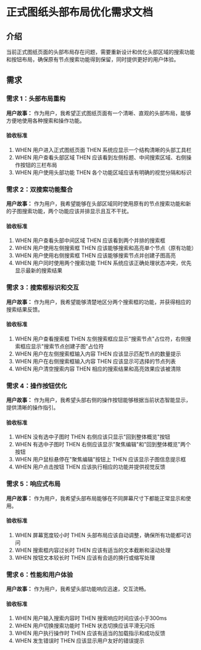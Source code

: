 # 正式图纸头部布局优化需求文档

## 介绍

当前正式图纸页面的头部布局存在问题，需要重新设计和优化头部区域的搜索功能和按钮布局，确保原有节点搜索功能得到保留，同时提供更好的用户体验。

## 需求

### 需求 1：头部布局重构

**用户故事：** 作为用户，我希望正式图纸页面有一个清晰、直观的头部布局，能够方便地使用各种搜索和操作功能。

#### 验收标准

1. WHEN 用户进入正式图纸页面 THEN 系统应显示一个结构清晰的头部工具栏
2. WHEN 用户查看头部区域 THEN 应该看到左侧标题、中间搜索区域、右侧操作按钮的三栏布局
3. WHEN 用户使用头部功能 THEN 各个功能区域应该有明确的视觉分隔和标识

### 需求 2：双搜索功能整合

**用户故事：** 作为用户，我希望能够在头部区域同时使用原有的节点搜索功能和新的子图搜索功能，两个功能应该并排显示且互不干扰。

#### 验收标准

1. WHEN 用户查看头部中间区域 THEN 应该看到两个并排的搜索框
2. WHEN 用户使用左侧搜索框 THEN 应该能够搜索和高亮单个节点（原有功能）
3. WHEN 用户使用右侧搜索框 THEN 应该能够搜索节点并创建子图高亮
4. WHEN 用户同时使用两个搜索功能 THEN 系统应该正确处理状态冲突，优先显示最新的搜索结果

### 需求 3：搜索框标识和交互

**用户故事：** 作为用户，我希望能够清楚地区分两个搜索框的功能，并获得相应的搜索结果反馈。

#### 验收标准

1. WHEN 用户查看搜索框 THEN 左侧搜索框应显示"搜索节点"占位符，右侧搜索框应显示"搜索节点创建子图"占位符
2. WHEN 用户在左侧搜索框输入内容 THEN 应该显示匹配节点的数量提示
3. WHEN 用户在右侧搜索框输入内容 THEN 应该显示可选择的节点列表
4. WHEN 用户清空搜索内容 THEN 相应的搜索结果和高亮效果应该被清除

### 需求 4：操作按钮优化

**用户故事：** 作为用户，我希望头部右侧的操作按钮能够根据当前状态智能显示，提供清晰的操作指引。

#### 验收标准

1. WHEN 没有选中子图时 THEN 右侧应该只显示"回到整体概览"按钮
2. WHEN 有选中子图时 THEN 右侧应该显示"聚焦编辑"和"回到整体概览"两个按钮
3. WHEN 用户鼠标悬停在"聚焦编辑"按钮上 THEN 应该显示子图信息提示框
4. WHEN 用户点击按钮 THEN 应该执行相应的功能并提供视觉反馈

### 需求 5：响应式布局

**用户故事：** 作为用户，我希望头部布局能够在不同屏幕尺寸下都能正常显示和使用。

#### 验收标准

1. WHEN 屏幕宽度较小时 THEN 头部布局应该自动调整，确保所有功能都可访问
2. WHEN 搜索框内容过长时 THEN 应该有适当的文本截断和滚动处理
3. WHEN 按钮文本较长时 THEN 应该有合适的换行或缩写处理

### 需求 6：性能和用户体验

**用户故事：** 作为用户，我希望头部功能响应迅速，交互流畅。

#### 验收标准

1. WHEN 用户输入搜索内容时 THEN 搜索响应时间应该小于300ms
2. WHEN 用户切换搜索功能时 THEN 状态切换应该平滑无闪烁
3. WHEN 用户执行操作时 THEN 应该有适当的加载指示和成功反馈
4. WHEN 发生错误时 THEN 应该显示用户友好的错误提示